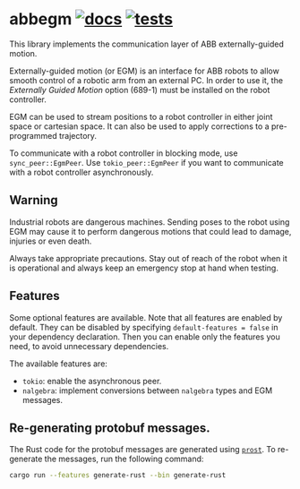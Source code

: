 # abbegm [![docs][docs-badge]][docs] [![tests][tests-badge]][tests]
[docs]: https://docs.rs/abbegm/
[tests]: https://github.com/robohouse-delft/abbegm-rs/actions?query=workflow%3Atests
[docs-badge]: https://docs.rs/abbegm/badge.svg
[tests-badge]: https://github.com/robohouse-delft/abbegm-rs/workflows/CI/badge.svg

This library implements the communication layer of ABB externally-guided motion.

Externally-guided motion (or EGM) is an interface for ABB robots to allow smooth control of a robotic arm from an external PC.
In order to use it, the *Externally Guided Motion* option (689-1) must be installed on the robot controller.

EGM can be used to stream positions to a robot controller in either joint space or cartesian space.
It can also be used to apply corrections to a pre-programmed trajectory.

To communicate with a robot controller in blocking mode, use `sync_peer::EgmPeer`.
Use `tokio_peer::EgmPeer` if you want to communicate with a robot controller asynchronously.

## Warning
Industrial robots are dangerous machines.
Sending poses to the robot using EGM may cause it to perform dangerous motions that could lead to damage, injuries or even death.

Always take appropriate precautions.
Stay out of reach of the robot when it is operational and always keep an emergency stop at hand when testing.

## Features
Some optional features are available.
Note that all features are enabled by default.
They can be disabled by specifying `default-features = false` in your dependency declaration.
Then you can enable only the features you need, to avoid unnecessary dependencies.

The available features are:
  * `tokio`: enable the asynchronous peer.
  * `nalgebra`: implement conversions between `nalgebra` types and EGM messages.

## Re-generating protobuf messages.

The Rust code for the protobuf messages are generated using [`prost`](https://crates.io/crates/prost).
To re-generate the messages, run the following command:

```sh
cargo run --features generate-rust --bin generate-rust
```
